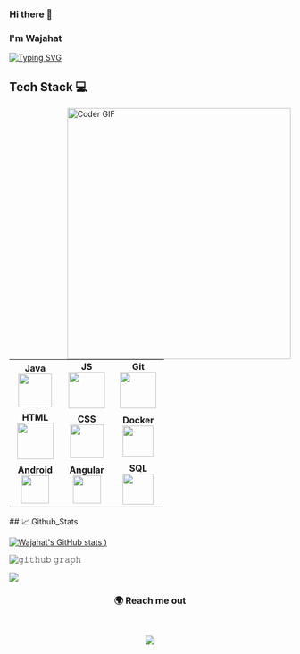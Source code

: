 ### Hi there 👋
### I'm Wajahat

[![Typing SVG](https://readme-typing-svg.herokuapp.com?vCenter=true&width=700&lines=Techno-Functional+Consultant+and+FinTech+Engineer;Java+Developer+with+4%2B+Years+Experience;Passionate+about+making+everthing+around+me+automated)](https://git.io/typing-svg)



## Tech Stack :computer:
<div>
 <img align="right"  src="https://github.com/ankitwarbhe/ankitwarbhe/blob/master/developer.gif" alt="Coder GIF" width="400" height="450">
<br>
<table width="300" style="max-width:55%">
<tbody>
 <tr>
<td align="center" width="20%">
<span><b><center>Java</center></b></span> 
<img height=60px src="https://img.icons8.com/nolan/128/java-coffee-cup-logo.png"> 
</td>

<td align="center" width="20%">
<span><b><center>JS</center></b></span> 
<img height=65px src="https://img.icons8.com/nolan/128/javascript.png"> 
</td>

   <td align="center" width="20%">
<span><b><center>Git</center></b></span> 
<img height=65px src="https://img.icons8.com/nolan/128/git.png"> 
</td>
</tr>

<tr>
<td align="center" width="20%">
<span><b><center>HTML</center></b></span> 
<img height=65px src="https://img.icons8.com/nolan/96/html.png"> 
</td>
  
  <td align="center" width="20%">
<span><b><center>CSS</center></b></span> 
<img height=60px src="https://img.icons8.com/nolan/96/css-filetype.png"> 
</td>



<td align="center" width="20%">
<span><b><center>Docker</center></b></span> 
<img height=55px src="https://img.icons8.com/nolan/64/docker.png"> 
</td>
</tr>

<tr>
<td align="center" width="20%">
<span><b><center>Android</center></b></span> 
<img height=50px src="https://img.icons8.com/nolan/96/android.png"> 
</td>

<td align="center" width="20%">
<span><b><center>Angular</center></b></span> 
<img height=50px src="https://img.icons8.com/nolan/64/angularjs.png"> 
</td>



<td align="center" width="20%">
<span><b><center>SQL</center></b></span> 
<img height=55px src="https://img.icons8.com/nolan/96/sql.png"> 
</td>
</tr>

</tbody>
</table>
</div>
## 📈 Github_Stats

[![Wajahat's GitHub stats](https://github-readme-stats.vercel.app/api?username=wajahatrahman&include_all_commits=true&count_private=true&show_icons=true&theme=tokyonight)
)](https://github.com/wajahatrahman/github-readme-stats)

![𝚐𝚒𝚝𝚑𝚞𝚋 𝚐𝚛𝚊𝚙𝚑](https://activity-graph.herokuapp.com/graph?username=wajahatrahman&theme=react-dark&area=true)

![](https://github-readme-streak-stats.herokuapp.com/?user=wajahatrahman&theme=tokyonight&hide_border=true)


<h3 align="center"> 🌍 Reach me out </h3>
<br />
<p align="center">
<a href="https://pk.linkedin.com/in/wajahat-rahman-067bb410b"><img src="https://img.shields.io/badge/linkedin-%230077B5.svg?&style=for-the-badge&logo=linkedin&logoColor=white"/></a>
</p>
